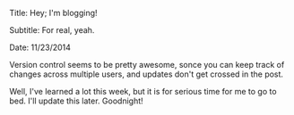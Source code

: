 Title: Hey; I'm blogging!

Subtitle: For real, yeah.

Date: 11/23/2014

Version control seems to be pretty awesome, sonce you can keep track of changes across multiple users, and updates don't get crossed in the post.

Well, I've learned a lot this week, but it is for serious time for me to go to bed.  I'll update this later.  Goodnight!